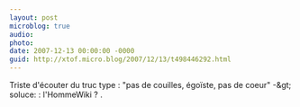 ```yaml
---
layout: post
microblog: true
audio: 
photo: 
date: 2007-12-13 00:00:00 -0000
guid: http://xtof.micro.blog/2007/12/13/t498446292.html
---
```

Triste d'écouter du truc type :  "pas de couilles, égoïste, pas de coeur"  -&amp;gt; soluce: :  l'HommeWiki ? .
